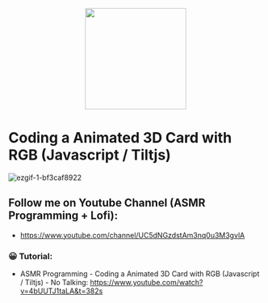 <p align="center">
  <img width="200" height="200" src="https://user-images.githubusercontent.com/11997757/189731295-31ec08bf-7129-4c59-b9b4-6c267a0a746b.png">
</p>

# Coding a Animated 3D Card with RGB (Javascript / Tiltjs)
![ezgif-1-bf3caf8922](https://user-images.githubusercontent.com/11997757/189733896-f04a9238-808d-4788-acaa-7b6a801d194a.gif)


## Follow me on Youtube Channel (ASMR Programming + Lofi):
* https://www.youtube.com/channel/UC5dNGzdstAm3nq0u3M3gvlA

### 😀 Tutorial:
* ASMR Programming - Coding a Animated 3D Card with RGB (Javascript / Tiltjs) - No Talking: https://www.youtube.com/watch?v=4bUUTJ1taLA&t=382s

